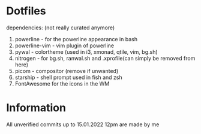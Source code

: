 # Dotfiles

dependencies: (not really curated anymore)
  1. powerline - for the powerline appearance in bash
  2. powerline-vim - vim plugin of powerline
  4. pywal - colortheme (used in i3, xmonad, qtile, vim, bg.sh)
  5. nitrogen - for bg.sh, ranwal.sh and .xprofile(can simply be removed from here)
  6. picom - compositor (remove if unwanted)
  7. starship - shell prompt used in fish and zsh
  8. FontAwesome for the icons in the WM

# Information

All unverified commits up to 15.01.2022 12pm are made by me
